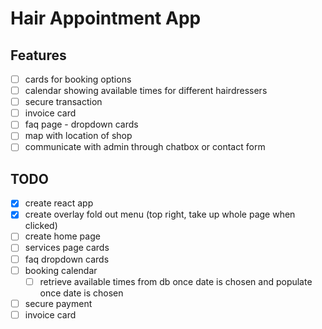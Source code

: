 # Hair Appointment App

## Features
- [ ] cards for booking options
- [ ] calendar showing available times for different hairdressers
- [ ] secure transaction
- [ ] invoice card
- [ ] faq page - dropdown cards
- [ ] map with location of shop
- [ ] communicate with admin through chatbox or contact form

## TODO
- [x] create react app
- [x] create overlay fold out menu (top right, take up whole page when clicked)
- [ ] create home page
- [ ] services page cards
- [ ] faq dropdown cards
- [ ] booking calendar
    - [ ] retrieve available times from db once date is chosen and populate once date is chosen
- [ ] secure payment
- [ ] invoice card